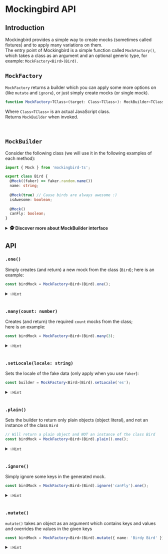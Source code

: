 # Mockingbird API

## Introduction
Mockingbird provides a simple way to create mocks (sometimes called fixtures)
and to apply many variations on them. \
The entry point of Mockingbird is a simple function called `MockFactory()`, which takes 
a class as an argument and an optional generic type, for example: `MockFactory<Bird>(Bird)`.

## `MockFactory`

`MockFactory` returns a builder which you can apply some more options on (like `mutate` and `ignore`),
or just simply create mocks (or single mock).

```typescript
function MockFactory<TClass>(target: Class<TClass>): MockBuilder<TClass>;
```

Where `Class<TClass>` is an actual JavaScript class. \
Returns `MockBuilder` when invoked.

<br>

## `MockBuilder`

Consider the following class (we will use it in the following examples of each method):

```typescript
import { Mock } from 'mockingbird-ts'; 

export class Bird {
  @Mock((faker) => faker.random.name())
  name: string;
  
  @Mock(true) // Cause birds are always awesome :)
  isAwesome: boolean;
  
  @Mock()
  canFly: boolean;
}
```

<details><summary><b>🕵️‍ Discover more about MockBuilder interface</b></summary><p>

```typescript
export interface MockBuilder<TClass = any> {
  setLocale(locale: string): this;
  plain(): this;
  mutate(overrides: OverrideKeys<TClass>): Omit<MockBuilder<TClass>, 'mutate'>;
  ignore(...keys: IgnoreKeys<TClass>): this;
  one(): TClass;
  many(count: number): TClass[];
}
```
</p></details>


## API

### `.one()`
Simply creates (and return) a new mock from the class (`Bird`); here is an example:

```typescript
const birdMock = MockFactory<Bird>(Bird).one();
```

<details><summary><code>💡Hint</code></summary><p>

```
This method can not be chained,
it just return an mock which is an instance of the class Bird
```
</p></details>

<br />

### `.many(count: number)`
Creates (and return) the required `count` mocks from the class; \
here is an example:

```typescript
const birdMock = MockFactory<Bird>(Bird).many(3);
```

<details><summary><code>💡Hint</code></summary><p>

```
The .one() method can not be chained,
it just return an instance of the class
```
</p></details>

<br />

### `.setLocale(locale: string)`
Sets the locale of the fake data (only apply when you use `faker`):

```typescript
const builder = MockFactory<Bird>(Bird).setLocale('es');
```

<details><summary><code>💡Hint</code></summary><p>

```
The method is relevant only when using faker in the @Mock() decorator 
e.g. @Mock((faker) => faker.name.firstName())
```

```typescript
export class Bird {
  @Mock((faker) => faker.random.name())
  name: string;
}

const bird = MockFactory<Bird>(Bird).setLocale('es').one();
```

```
bird.name will be translated into Spanish
```

</p></details>

<br />

### `.plain()`

Sets the builder to return only plain objects (object literal),
and not an instance of the class `Bird`

```typescript
// Will return a plain object and NOT an instance of the class Bird
const birdMock = MockFactory<Bird>(Bird).plain().one();
```

<details><summary><code>💡Hint</code></summary><p>

```
Calling .one() and .many() will return an actual instance of the class (Bird).
When using .plain() you will get an object which is instance of Object
```

```
Using .plain() with .many() will convery all the objects in the array
into plain objects
```
</p></details>

<br />

### `.ignore()`
Simply ignore some keys in the generated mock.

```typescript
const birdMock = MockFactory<Bird>(Bird).ignore('canFly').one();
```

<details><summary><code>💡Hint</code></summary><p>

```
.ignore() takes as many arguments as you want as long as they are strings
and they are part of the class properties

Bird class has 3 properties: 'name', 'isAwesome' and 'canFly';
In the example above will get a mock without the property 'canFly'.
```
</p></details>

<br />

### `.mutate()`

`mutate()` takes an object as an argument which contains keys and values \
and overrides the values in the given keys

```typescript
const birdMock = MockFactory<Bird>(Bird).mutate({ name: 'Birdy Bird' }).one();
```

<details><summary><code>💡Hint</code></summary><p>

Here is a detailed example:

```typescript
const builder = MockFactory<Bird>(Bird).mutate({ name: 'Birdy Bird' });

const oneBird = builder.one();
const manyBirds = builder.many(3);
```

```
oneBird variable is a mock where the value at the property name always equals to 'Birdy Bird'
assert.equal(oneBird.name, 'Birdy Bird') (always true)

When using in array of mocks, all of the objects will contain the new value
at the same property
```
</p></details>